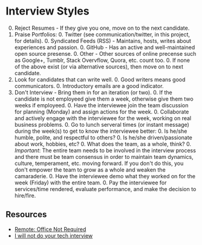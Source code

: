 # Interview Styles

0. Reject Resumes - If they give you one, move on to the next candidate.
0. Praise Portfolios:
    0. Twitter (see communication/twitter, in this project, for details).
    0. Syndicated Feeds (RSS) - Maintains, hosts, writes about experiences and passion.
    0. GitHub - Has an active and well-maintained open source presense.
    0. Other - Other sources of online precense such as Google+, Tumblr, Stack Overvflow, Quora, etc. count too.
    0. If none of the above exist (or via alternative sources), then move on to next candidate.
0. Look for candidates that can write well.
    0. Good writers means good communicators.
    0. Introductory emails are a good indicator.
0. Don't Interview - Bring them in for an iteration (or two).
    0. If the candidate is not employeed give them a week, otherwise give them two weeks if employeed.
    0. Have the interviewee join the team discussion for planning (Monday) and assign actions for the week.
    0. Collaborate and actively engage with the interviewee for the week, working on real business problems.
    0. Go to lunch serveral times (or instant message) during the week(s) to get to know the interviewee better:
        0. Is he/she humble, polite, and respectful to others?
        0. Is he/she driven/passionate about work, hobbies, etc?
        0. What does the team, as a whole, think?
    0. *Important*: The entire team needs to be involved in the interview process and there must be team consensus in
       order to maintain team dynamics, culture, temperament, etc. moving forward. If you don't do this, you don't
       empower the team to grow as a whole and weaken the camaraderie.
    0. Have the interviewee demo what they worked on for the week (Friday) with the entire team.
    0. Pay the interviewee for services/time rendered, evaluate performance, and make the decision to hire/fire.

## Resources

* [Remote: Office Not Required](https://37signals.com/remote)
* [I will not do your tech interview](https://medium.com/lessons-learned/80ba19c55883)
